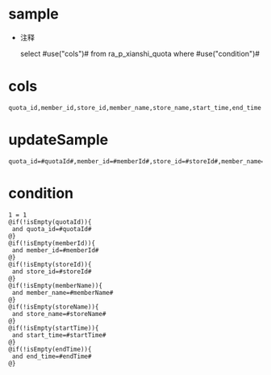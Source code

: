 sample
===
* 注释

	select #use("cols")# from ra_p_xianshi_quota  where  #use("condition")#

cols
===
	quota_id,member_id,store_id,member_name,store_name,start_time,end_time

updateSample
===
	
	quota_id=#quotaId#,member_id=#memberId#,store_id=#storeId#,member_name=#memberName#,store_name=#storeName#,start_time=#startTime#,end_time=#endTime#

condition
===

	1 = 1  
	@if(!isEmpty(quotaId)){
	 and quota_id=#quotaId#
	@}
	@if(!isEmpty(memberId)){
	 and member_id=#memberId#
	@}
	@if(!isEmpty(storeId)){
	 and store_id=#storeId#
	@}
	@if(!isEmpty(memberName)){
	 and member_name=#memberName#
	@}
	@if(!isEmpty(storeName)){
	 and store_name=#storeName#
	@}
	@if(!isEmpty(startTime)){
	 and start_time=#startTime#
	@}
	@if(!isEmpty(endTime)){
	 and end_time=#endTime#
	@}
	
	